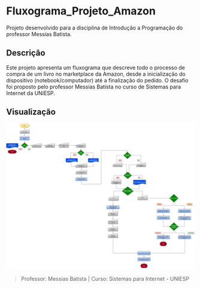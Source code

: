 # Fluxograma_Projeto_Amazon

Projeto desenvolvido para a disciplina de Introdução a Programação do professor Messias Batista.

## Descrição
Este projeto apresenta um fluxograma que descreve todo o processo de compra de um livro no marketplace da Amazon, desde a inicialização do dispositivo (notebook/computador) até a finalização do pedido.
O desafio foi proposto pelo professor Messias Batista no curso de Sistemas para Internet da UNIESP.

## Visualização
![Fluxograma](Diagrama-Amazon.jpg)

>Professor: Messias Batista | 
> Curso: Sistemas para Internet - UNIESP
